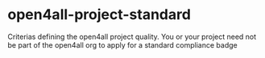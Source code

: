 # open4all-project-standard
Criterias defining the open4all project quality. You or your project need not be part of the open4all org to apply for a standard compliance badge
